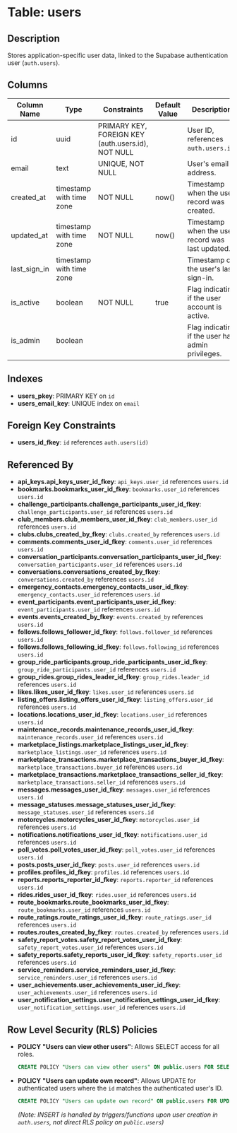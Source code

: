 # Table: users

## Description
Stores application-specific user data, linked to the Supabase authentication user (`auth.users`).

## Columns

| Column Name  | Type                     | Constraints                               | Default Value | Description                                      |
|--------------|--------------------------|-------------------------------------------|---------------|--------------------------------------------------|
| id           | uuid                     | PRIMARY KEY, FOREIGN KEY (auth.users.id), NOT NULL |               | User ID, references `auth.users.id`.             |
| email        | text                     | UNIQUE, NOT NULL                          |               | User's email address.                            |
| created_at   | timestamp with time zone | NOT NULL                                  | now()         | Timestamp when the user record was created.      |
| updated_at   | timestamp with time zone | NOT NULL                                  | now()         | Timestamp when the user record was last updated. |
| last_sign_in | timestamp with time zone |                                           |               | Timestamp of the user's last sign-in.            |
| is_active    | boolean                  | NOT NULL                                  | true          | Flag indicating if the user account is active.   |
| is_admin     | boolean                  |                                           |               | Flag indicating if the user has admin privileges. |

## Indexes

- **users_pkey**: PRIMARY KEY on `id`
- **users_email_key**: UNIQUE index on `email`

## Foreign Key Constraints

- **users_id_fkey**: `id` references `auth.users(id)`

## Referenced By

- **api_keys.api_keys_user_id_fkey**: `api_keys.user_id` references `users.id`
- **bookmarks.bookmarks_user_id_fkey**: `bookmarks.user_id` references `users.id`
- **challenge_participants.challenge_participants_user_id_fkey**: `challenge_participants.user_id` references `users.id`
- **club_members.club_members_user_id_fkey**: `club_members.user_id` references `users.id`
- **clubs.clubs_created_by_fkey**: `clubs.created_by` references `users.id`
- **comments.comments_user_id_fkey**: `comments.user_id` references `users.id`
- **conversation_participants.conversation_participants_user_id_fkey**: `conversation_participants.user_id` references `users.id`
- **conversations.conversations_created_by_fkey**: `conversations.created_by` references `users.id`
- **emergency_contacts.emergency_contacts_user_id_fkey**: `emergency_contacts.user_id` references `users.id`
- **event_participants.event_participants_user_id_fkey**: `event_participants.user_id` references `users.id`
- **events.events_created_by_fkey**: `events.created_by` references `users.id`
- **follows.follows_follower_id_fkey**: `follows.follower_id` references `users.id`
- **follows.follows_following_id_fkey**: `follows.following_id` references `users.id`
- **group_ride_participants.group_ride_participants_user_id_fkey**: `group_ride_participants.user_id` references `users.id`
- **group_rides.group_rides_leader_id_fkey**: `group_rides.leader_id` references `users.id`
- **likes.likes_user_id_fkey**: `likes.user_id` references `users.id`
- **listing_offers.listing_offers_user_id_fkey**: `listing_offers.user_id` references `users.id`
- **locations.locations_user_id_fkey**: `locations.user_id` references `users.id`
- **maintenance_records.maintenance_records_user_id_fkey**: `maintenance_records.user_id` references `users.id`
- **marketplace_listings.marketplace_listings_user_id_fkey**: `marketplace_listings.user_id` references `users.id`
- **marketplace_transactions.marketplace_transactions_buyer_id_fkey**: `marketplace_transactions.buyer_id` references `users.id`
- **marketplace_transactions.marketplace_transactions_seller_id_fkey**: `marketplace_transactions.seller_id` references `users.id`
- **messages.messages_user_id_fkey**: `messages.user_id` references `users.id`
- **message_statuses.message_statuses_user_id_fkey**: `message_statuses.user_id` references `users.id`
- **motorcycles.motorcycles_user_id_fkey**: `motorcycles.user_id` references `users.id`
- **notifications.notifications_user_id_fkey**: `notifications.user_id` references `users.id`
- **poll_votes.poll_votes_user_id_fkey**: `poll_votes.user_id` references `users.id`
- **posts.posts_user_id_fkey**: `posts.user_id` references `users.id`
- **profiles.profiles_id_fkey**: `profiles.id` references `users.id`
- **reports.reports_reporter_id_fkey**: `reports.reporter_id` references `users.id`
- **rides.rides_user_id_fkey**: `rides.user_id` references `users.id`
- **route_bookmarks.route_bookmarks_user_id_fkey**: `route_bookmarks.user_id` references `users.id`
- **route_ratings.route_ratings_user_id_fkey**: `route_ratings.user_id` references `users.id`
- **routes.routes_created_by_fkey**: `routes.created_by` references `users.id`
- **safety_report_votes.safety_report_votes_user_id_fkey**: `safety_report_votes.user_id` references `users.id`
- **safety_reports.safety_reports_user_id_fkey**: `safety_reports.user_id` references `users.id`
- **service_reminders.service_reminders_user_id_fkey**: `service_reminders.user_id` references `users.id`
- **user_achievements.user_achievements_user_id_fkey**: `user_achievements.user_id` references `users.id`
- **user_notification_settings.user_notification_settings_user_id_fkey**: `user_notification_settings.user_id` references `users.id`

## Row Level Security (RLS) Policies

- **POLICY "Users can view other users"**: Allows SELECT access for all roles.
  ```sql
  CREATE POLICY "Users can view other users" ON public.users FOR SELECT USING (true);
  ```
- **POLICY "Users can update own record"**: Allows UPDATE for authenticated users where the `id` matches the authenticated user's ID.
  ```sql
  CREATE POLICY "Users can update own record" ON public.users FOR UPDATE USING (auth.uid() = id);
  ```
  *(Note: INSERT is handled by triggers/functions upon user creation in `auth.users`, not direct RLS policy on `public.users`)*

